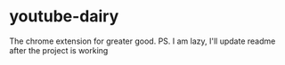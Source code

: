 ﻿# youtube-dairy
The chrome extension for greater good.
PS. I am lazy, I'll update readme after the project is working
